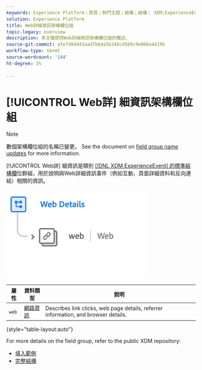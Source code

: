 ```yaml
---
keywords: Experience Platform；首頁；熱門主題；結構；結構； XDM;ExperienceEvent；欄位；結構；結構；結構設計；欄位群組；欄位群組；
solution: Experience Platform
title: Web詳細資訊架構欄位組
topic-legacy: overview
description: 本文檔提供Web詳細資訊架構欄位組的概述。
source-git-commit: afe748d443aad7b6da5b348cd569c9e806e4419b
workflow-type: tm+mt
source-wordcount: '144'
ht-degree: 3%

---
```



# [!UICONTROL Web詳] 細資訊架構欄位組

>[!NOTE]
>
>數個架構欄位組的名稱已變更。 See the document on [field group name updates](../name-updates.md) for more information.

[!UICONTROL Web詳] 細資訊是類別 [[!DNL XDM ExperienceEvent] 的標準結構欄](../../classes/experienceevent.md)位群組，用於說明與Web詳細資訊事件（例如互動、頁面詳細資料和反向連結）相關的資訊。

![](../../images/field-groups/web-details.png)

| 屬性 | 資料類型 | 說明 |
| --- | --- | --- |
| `web` | [網路資訊](../../data-types/web-information.md) | Describes link clicks, web page details, referrer information, and browser details. |

{style=&quot;table-layout:auto&quot;}

For more details on the field group, refer to the public XDM repository:

* [填入範例](https://github.com/adobe/xdm/blob/master/components/fieldgroups/experience-event/experienceevent-web.example.1.json)
* [完整結構](https://github.com/adobe/xdm/blob/master/components/fieldgroups/experience-event/experienceevent-web.schema.json)
